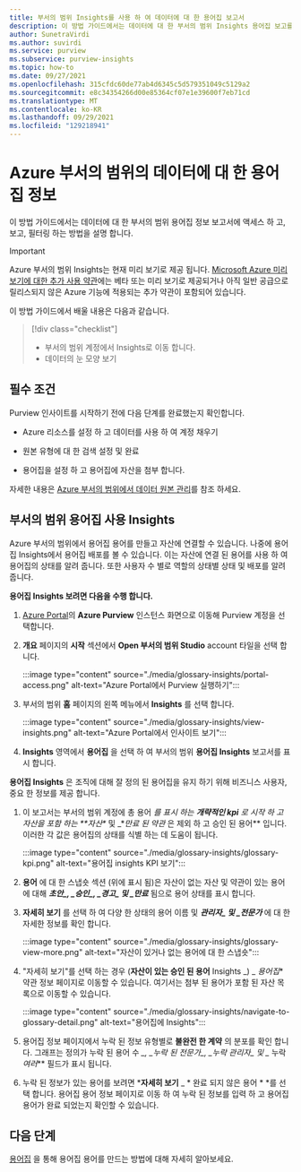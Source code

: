 ```yaml
---
title: 부서의 범위 Insights를 사용 하 여 데이터에 대 한 용어집 보고서
description: 이 방법 가이드에서는 데이터에 대 한 부서의 범위 Insights 용어집 보고를 보고 사용 하는 방법을 설명 합니다.
author: SunetraVirdi
ms.author: suvirdi
ms.service: purview
ms.subservice: purview-insights
ms.topic: how-to
ms.date: 09/27/2021
ms.openlocfilehash: 315cfdc60de77ab4d6345c5d579351049c5129a2
ms.sourcegitcommit: e8c34354266d00e85364cf07e1e39600f7eb71cd
ms.translationtype: MT
ms.contentlocale: ko-KR
ms.lasthandoff: 09/29/2021
ms.locfileid: "129218941"
---
```

# <a name="glossary-insights-on-your-data-in-azure-purview"></a>Azure 부서의 범위의 데이터에 대 한 용어집 정보

이 방법 가이드에서는 데이터에 대 한 부서의 범위 용어집 정보 보고서에 액세스 하 고, 보고, 필터링 하는 방법을 설명 합니다.

> [!IMPORTANT]
> Azure 부서의 범위 Insights는 현재 미리 보기로 제공 됩니다. [Microsoft Azure 미리 보기에 대한 추가 사용 약관](https://azure.microsoft.com/support/legal/preview-supplemental-terms/)에는 베타 또는 미리 보기로 제공되거나 아직 일반 공급으로 릴리스되지 않은 Azure 기능에 적용되는 추가 약관이 포함되어 있습니다.

이 방법 가이드에서 배울 내용은 다음과 같습니다.

> [!div class="checklist"]
> - 부서의 범위 계정에서 Insights로 이동 합니다.
> - 데이터의 눈 모양 보기

## <a name="prerequisites"></a>필수 조건

Purview 인사이트를 시작하기 전에 다음 단계를 완료했는지 확인합니다.

- Azure 리소스를 설정 하 고 데이터를 사용 하 여 계정 채우기

- 원본 유형에 대 한 검색 설정 및 완료

- 용어집을 설정 하 고 용어집에 자산을 첨부 합니다.

자세한 내용은 [Azure 부서의 범위에서 데이터 원본 관리](manage-data-sources.md)를 참조 하세요.

## <a name="use-purview-glossary-insights"></a>부서의 범위 용어집 사용 Insights

Azure 부서의 범위에서 용어집 용어를 만들고 자산에 연결할 수 있습니다. 나중에 용어집 Insights에서 용어집 배포를 볼 수 있습니다. 이는 자산에 연결 된 용어를 사용 하 여 용어집의 상태를 알려 줍니다. 또한 사용자 수 별로 역할의 상태별 상태 및 배포를 알려 줍니다.

**용어집 Insights 보려면 다음을 수행 합니다.**

1. [Azure Portal](https://aka.ms/purviewportal)의 **Azure Purview** 인스턴스 화면으로 이동해 Purview 계정을 선택합니다.

1. **개요** 페이지의 **시작** 섹션에서 **Open 부서의 범위 Studio** account 타일을 선택 합니다.

   :::image type="content" source="./media/glossary-insights/portal-access.png" alt-text="Azure Portal에서 Purview 실행하기":::

1. 부서의 범위 **홈** 페이지의 왼쪽 메뉴에서 **Insights** 를 선택 합니다.

   :::image type="content" source="./media/glossary-insights/view-insights.png" alt-text="Azure Portal에서 인사이트 보기":::

1. **Insights** 영역에서 **용어집** 을 선택 하 여 부서의 범위 **용어집 Insights** 보고서를 표시 합니다.

**용어집 Insights** 은 조직에 대해 잘 정의 된 용어집을 유지 하기 위해 비즈니스 사용자, 중요 한 정보를 제공 합니다.

1. 이 보고서는 부서의 범위 계정에 총 용어 _를 표시 하는 **개략적인 kpi** 로 시작 하 고 자산을 포함 하는 **_자산_*_ 및 _*_만료 된 약관_ 은 제외 하 고 승인 된 용어** 입니다. 이러한 각 값은 용어집의 상태를 식별 하는 데 도움이 됩니다.

   :::image type="content" source="./media/glossary-insights/glossary-kpi.png" alt-text="용어집 insights KPI 보기"::: 


2. **용어** 에 대 한 스냅숏 섹션 (위에 표시 됨)은 자산이 없는 자산 및 약관이 있는 용어에 대해 **_초안_*_, _*_승인_*_, _*_경고_*_ 및 _*_만료_** 됨으로 용어 상태를 표시 합니다.

3. **자세히 보기** 를 선택 하 여 다양 한 상태의 용어 이름 및 **_관리자_*_ 및 _*_전문가_** 에 대 한 자세한 정보를 확인 합니다. 

   :::image type="content" source="./media/glossary-insights/glossary-view-more.png" alt-text="자산이 있거나 없는 용어에 대 한 스냅숏":::  

4. "자세히 보기"를 선택 하는 경우 (**자산이 있는 승인 된 용어** Insights _) _ *용어집** 약관 정보 페이지로 이동할 수 있습니다. 여기서는 첨부 된 용어가 포함 된 자산 목록으로 이동할 수 있습니다. 

   :::image type="content" source="./media/glossary-insights/navigate-to-glossary-detail.png" alt-text="용어집에 Insights"::: 

4. 용어집 정보 페이지에서 누락 된 정보 유형별로 **불완전 한 계약** 의 분포를 확인 합니다. 그래프는 정의가 누락 된 용어 수 ***_, _*_누락 된 전문가_*_, _*_누락 관리자_*_ 및 _* 누락 _여러_** 필드가 표시 됩니다.

1. 누락 된 정보가 있는 용어를 보려면 ***자세히 보기** _ * 완료 되지 않은 용어 * *를 선택 합니다. 용어집 용어 정보 페이지로 이동 하 여 누락 된 정보를 입력 하 고 용어집 용어가 완료 되었는지 확인할 수 있습니다.

## <a name="next-steps"></a>다음 단계

[용어집](./how-to-create-import-export-glossary.md) 을 통해 용어집 용어를 만드는 방법에 대해 자세히 알아보세요.
